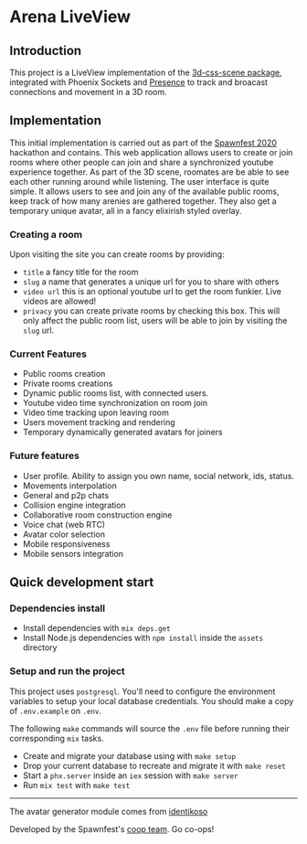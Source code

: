 # Arena LiveView

## Introduction

This project is a LiveView implementation of the [3d-css-scene package](https://www.npmjs.com/package/3d-css-scene), integrated with Phoenix Sockets and [Presence](https://hexdocs.pm/phoenix/Phoenix.Presence.html) to track and broacast connections and movement in a 3D room.

## Implementation

This initial implementation is carried out as part of the [Spawnfest 2020](https://spawnfest.github.io/) hackathon and contains.
This web application allows users to create or join rooms where other people can join and share a synchronized youtube experience together. As part of the 3D scene, roomates are be able to see each other running around while listening.
The user interface is quite simple. It allows users to see and join any of the available public rooms, keep track of how many arenies are gathered together. They also get a temporary unique avatar, all in a fancy elixirish styled overlay.

### Creating a room

Upon visiting the site you can create rooms by providing:

+ `title` a fancy title for the room
+ `slug` a name that generates a unique url for you to share with others
+ `video url` this is an optional youtube url to get the room funkier. Live videos are allowed!
+ `privacy` you can create private rooms by checking this box. This will only affect the public room list, users will be able to join by visiting the `slug` url.

### Current Features

+ Public rooms creation
+ Private rooms creations
+ Dynamic public rooms list, with connected users.
+ Youtube video time synchronization on room join
+ Video time tracking upon leaving room
+ Users movement tracking and rendering
+ Temporary dynamically generated avatars for joiners

### Future features

+ User profile. Ability to assign you own name, social network, ids, status.
+ Movements interpolation
+ General and p2p chats
+ Collision engine integration
+ Collaborative room construction engine
+ Voice chat (web RTC)
+ Avatar color selection
+ Mobile responsiveness
+ Mobile sensors integration

## Quick development start

### Dependencies install

  * Install dependencies with `mix deps.get`
  * Install Node.js dependencies with `npm install` inside the `assets` directory

### Setup and run the project

This project uses `postgresql`. You'll need to configure the environment variables to setup your local database credentials. You should make a copy of `.env.example` on `.env`.

The following `make` commands will source the `.env` file before running their corresponding `mix` tasks.

  * Create and migrate your database using with `make setup`
  * Drop your current database to recreate and migrate it with `make reset`
  * Start a `phx.server` inside an `iex` session with `make server`
  * Run `mix test` with `make test`

---

The avatar generator module comes from [identikoso](https://github.com/casanovajose/identikoso)

Developed by the Spawnfest's [coop team](@spawnfest/coop-team). Go co-ops!
